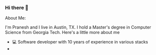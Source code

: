### Hi there 👋

About Me: 

I'm Pranesh and I live in Austin, TX. I hold a Master's degree in Computer Science from Georgia Tech. Here's a little more about me

- 💻  Software developer with 10 years of experience in various stacks
- 
<!--
**praneshpr/praneshpr** is a ✨ _special_ ✨ repository because its `README.md` (this file) appears on your GitHub profile.

Here are some ideas to get you started:

- 🔭 I’m currently working on ...
- 🌱 I’m currently learning ...
- 👯 I’m looking to collaborate on ...
- 🤔 I’m looking for help with ...
- 💬 Ask me about ...
- 📫 How to reach me: ...
- 😄 Pronouns: ...
- ⚡ Fun fact: ...
-->

